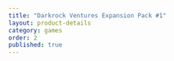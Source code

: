 ```yaml
---
title: "Darkrock Ventures Expansion Pack #1"
layout: product-details
category: games
order: 2
published: true
---
```


